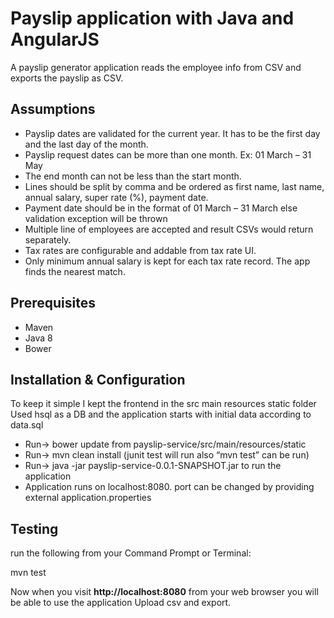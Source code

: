 # Payslip application with Java and AngularJS

A payslip generator application reads the employee info from CSV and exports the payslip as CSV.

## Assumptions

- Payslip dates are validated for the current year. It has to be the first day and the last day of the month.
- Payslip request dates can be more than one month. Ex: 01 March – 31 May
- The end month can not be less than the start month.
- Lines should be split by comma and be ordered as first name, last name, annual salary, super rate (%), payment date. 
- Payment date should be in the format of 01 March – 31 March else validation exception will be thrown
- Multiple line of employees are accepted and result CSVs would return separately.
- Tax rates are configurable and addable from tax rate UI. 
- Only minimum annual salary is kept for each tax rate record. The app finds the nearest match.

## Prerequisites

* Maven
* Java 8
* Bower

## Installation & Configuration

To keep it simple I kept the frontend in the src main resources static folder
Used hsql as a DB and the application starts with initial data according to data.sql
*	Run-> bower update from payslip-service/src/main/resources/static
*	Run-> mvn clean install (junit test will run also “mvn test” can be run)
*	Run-> java -jar payslip-service-0.0.1-SNAPSHOT.jar to run the application
*	Application runs on localhost:8080. port can be changed by providing external application.properties



## Testing

 run the following from your Command Prompt or Terminal:
 
 mvn test

Now when you visit **http://localhost:8080** from your web browser you will be able to use the application Upload csv and export. 

